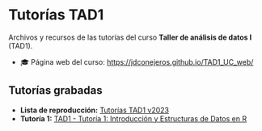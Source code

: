 
# Tutorías TAD1

Archivos y recursos de las tutorías del curso **Taller de análisis de datos I** (TAD1).

- 🎓 Página web del curso: https://jdconejeros.github.io/TAD1_UC_web/

## Tutorías grabadas

- **Lista de reproducción:** [Tutorías TAD1 v2023](https://www.youtube.com/playlist?list=PLCZVqwAxOarQzY0gGT-k2NC3XuPtw4WK6)
- **Tutoría 1:** [TAD1 - Tutoría 1: Introducción y Estructuras de Datos en R](https://www.youtube.com/watch?v=pKS89U0puR8&list=PLCZVqwAxOarQzY0gGT-k2NC3XuPtw4WK6&index=2&t=4614s)
